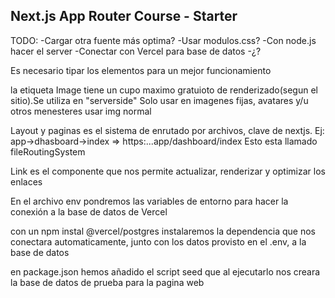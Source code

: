 ## Next.js App Router Course - Starter

TODO: 
-Cargar otra fuente más optima?
-Usar modulos.css?
-Con node.js hacer el server
-Conectar con Vercel para base de datos
-¿?

Es necesario tipar los elementos para un mejor funcionamiento

la etiqueta Image tiene un cupo maximo gratuioto de renderizado(segun el sitio).Se utiliza en "serverside" Solo usar en imagenes fijas, avatares y/u otros menesteres usar img normal

Layout y paginas es el sistema de enrutado por archivos, clave de nextjs. Ej: app->dhasboard->index => https:...app/dashboard/index Esto esta llamado fileRoutingSystem

Link es el componente que nos permite actualizar, renderizar y optimizar los enlaces

En el archivo env pondremos las variables de entorno para hacer la conexión a la base de datos de Vercel

con un npm instal @vercel/postgres instalaremos la dependencia que nos conectara automaticamente, junto con los datos provisto en el .env, a la base de datos

en package.json hemos añadido el script seed que al ejecutarlo nos creara la base de datos de prueba para la pagina web
